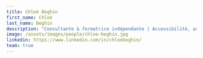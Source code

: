 ```yaml
---
title: Chloé Beghin
first_name: Chloé
last_name: Beghin
description: "Consultante & formatrice indépendante | Accessibilité, assurance qualité Web et UX | Certifiée (expert) et formatrice Opquast."
image: /assets/images/people/chloe-beghin.jpg
linkedin: https://www.linkedin.com/in/chloebeghin/
team: true
---
```

